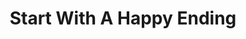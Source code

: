 --- 
title: "Start With A Happy Ending"
publishdate: "2019-1-14T16:48:46+02:00"
src: "https://365manga.net/manga/start-with-a-happy-ending"
image: "https://data.365manga.net/images/thumbnails/32509-start-with-a-happy-ending.jpg"
description: " In an instant, a host of the recently deceased discover that they've been given another shot at happiness... as adorable cats! Will they make the most of their seven-day opportunity? Or will the fur fly as they struggle to figure out what life's all about?"
---